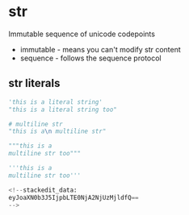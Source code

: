 # str
Immutable sequence of unicode codepoints
- immutable - means you can't modify str content
- sequence - follows the sequence protocol
## str literals
```python
'this is a literal string'
"this is a literal string too"

# multiline str
"this is a\n multiline str"

"""this is a
multiline str too"""

'''this is a
multiline str too'''

<!--stackedit_data:
eyJoaXN0b3J5IjpbLTE0NjA2NjUzMjldfQ==
-->